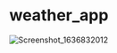 # weather_app

![Screenshot_1636832012](https://user-images.githubusercontent.com/65829453/141692558-ea75fcfd-f55c-44d1-ad7d-a57c01c83d1f.png)
